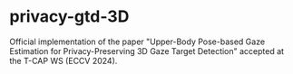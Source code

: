 # privacy-gtd-3D
Official implementation of the paper "Upper-Body Pose-based Gaze Estimation for Privacy-Preserving 3D Gaze Target Detection" accepted at the T-CAP WS (ECCV 2024).
